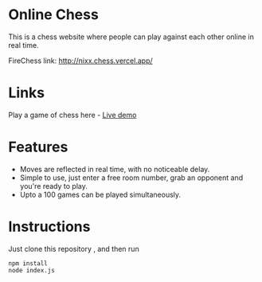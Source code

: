 # Online Chess
This is a chess website where people can play against each other online in real time. 

FireChess link: http://nixx.chess.vercel.app/

# Links
Play a game of chess here - [Live demo](https://nixx.chess.vercel.app) 


# Features
<ul>
  <li>Moves are reflected in real time, with no noticeable delay.</li>
  <li>Simple to use, just enter a free room number, grab an opponent and you're ready to play.</li>
  <li>Upto a 100 games can be played simultaneously.</li>
</ul>

# Instructions
Just clone this repository , and then run
```
npm install
node index.js
```
